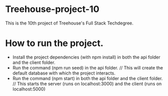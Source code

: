# Treehouse-project-10
 This is the 10th project of Treehouse's Full Stack Techdegree.

# How to run the project.
 - Install the project dependencies (with npm install) in both the api folder and the client folder.
 - Run the command (npm run seed) in the api folder. // This will create the default database with which the project interacts.
 - Run the command (npm start) in both the api folder and the client folder. // This starts the server (runs on localhost:3000) and the client (runs on localhost:5000)